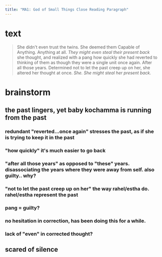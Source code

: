 ```yaml
---
title: "MA1: God of Small Things Close Reading Paragraph"
---
```


# text

> She didn\'t even trust the twins. She deemed them Capable of Anything.
> Anything at all. *They might even steal their present back* she
> thought, and realized with a pang how quickly she had reverted to
> thinking of them as though they were a single unit once again. After
> all those years. Determined not to let the past creep up on her, she
> altered her thought at once. *She. She might steal her present back.*

# brainstorm

## the past lingers, yet baby kochamma is running from the past

### redundant \"reverted...once again\" stresses the past, as if she is trying to keep it in the past

### \"how quickly\" it\'s much easier to go back

### \"after all those years\" as opposed to \"these\" years. disassociating the years where they were away from self. also guilty.. why?

### \"not to let the past creep up on her\" the way rahel/estha do. rahel/estha represent the past

### pang = guilty?

### no hesitation in correction, has been doing this for a while.

### lack of \"even\" in corrected thought?

## scared of silence
